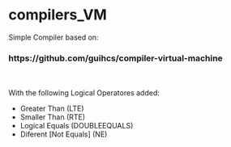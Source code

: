 # compilers_VM


Simple Compiler based on:
<br>
<h3>https://github.com/guihcs/compiler-virtual-machine</h3>
<br>
<br>
With the following Logical Operatores added:
<ul>
  <li>Greater Than (LTE)</li>
  <li>Smaller Than (RTE)</li>
  <li>Logical Equals (DOUBLEEQUALS)</li>
  <li>Diferent [Not Equals] (NE)</li>
</ul>
